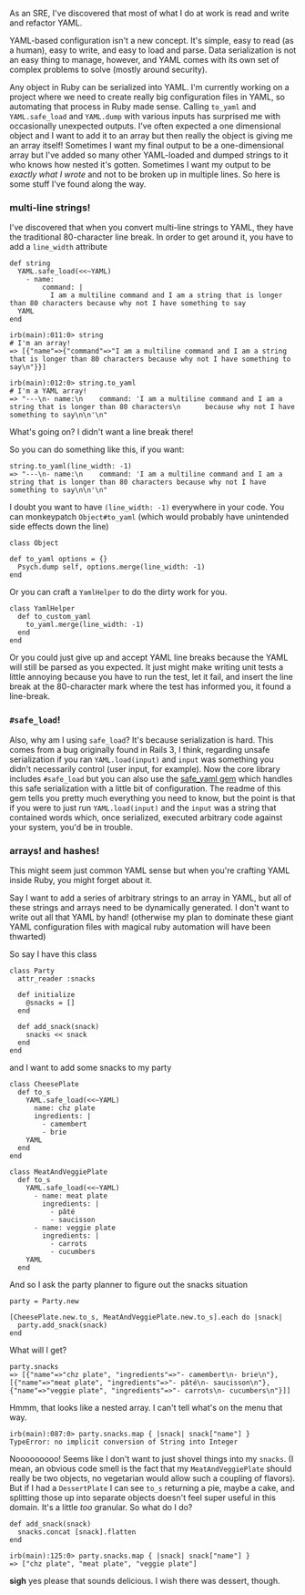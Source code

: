 As an SRE, I've discovered that most of what I do at work is read and write and refactor YAML.

YAML-based configuration isn't a new concept. It's simple, easy to read (as a human), easy to write, and easy to load and parse. Data serialization is not an easy thing to manage, however, and YAML comes with its own set of complex problems to solve (mostly around security).

Any object in Ruby can be serialized into YAML. I'm currently working on a project where we need to create really big configuration files in YAML, so automating that process in Ruby made sense. Calling `to_yaml` and `YAML.safe_load` and `YAML.dump` with various inputs has surprised me with occasionally unexpected outputs. I've often expected a one dimensional object and I want to add it to an array but then really the object is giving me an array itself! Sometimes I want my final output to be a one-dimensional array but I've added so many other YAML-loaded and dumped strings to it who knows how nested it's gotten. Sometimes I want my output to be _exactly what I wrote_ and not to be broken up in multiple lines. So here is some stuff I've found along the way.

### multi-line strings!

I've discovered that when you convert multi-line strings to YAML, they have the traditional 80-character line break. In order to get around it, you have to add a `line_width` attribute

    def string
      YAML.safe_load(<<~YAML)
        - name:
            command: |
              I am a multiline command and I am a string that is longer than 80 characters because why not I have something to say
      YAML
    end

    irb(main):011:0> string
    # I'm an array!
    => [{"name"=>{"command"=>"I am a multiline command and I am a string that is longer than 80 characters because why not I have something to say\n"}}]

    irb(main):012:0> string.to_yaml
    # I'm a YAML array!
    => "---\n- name:\n    command: 'I am a multiline command and I am a string that is longer than 80 characters\n      because why not I have something to say\n\n'\n"

What's going on? I didn't want a line break there!

So you can do something like this, if you want:

    string.to_yaml(line_width: -1)
    => "---\n- name:\n    command: 'I am a multiline command and I am a string that is longer than 80 characters because why not I have something to say\n\n'\n"

I doubt you want to have `(line_width: -1)` everywhere in your code. You can monkeypatch `Object#to_yaml` (which would probably have unintended side effects down the line)

    class Object

    def to_yaml options = {}
      Psych.dump self, options.merge(line_width: -1)
    end

Or you can craft a `YamlHelper` to do the dirty work for you.

    class YamlHelper
      def to_custom_yaml
        to_yaml.merge(line_width: -1)
      end
    end

Or you could just give up and accept YAML line breaks because the YAML will still be parsed as you expected. It just might make writing unit tests a little annoying because you have to run the test, let it fail, and insert the line break at the 80-character mark where the test has informed you, it found a line-break.

### `#safe_load`!

Also, why am I using `safe_load`? It's because serialization is hard. This comes from a bug originally found in Rails 3, I think, regarding unsafe serialization if you ran `YAML.load(input)` and `input` was something you didn't necessarily control (user input, for example). Now the core library includes `#safe_load` but you can also use the [safe_yaml gem](https://github.com/dtao/safe_yaml) which handles this safe serialization with a little bit of configuration. The readme of this gem tells you pretty much everything you need to know, but the point is that if you were to just run `YAML.load(input)` and the `input` was a string that contained words which, once serialized, executed arbitrary code against your system, you'd be in trouble.

### arrays! and hashes!

This might seem just common YAML sense but when you're crafting YAML inside Ruby, you might forget about it.

Say I want to add a series of arbitrary strings to an array in YAML, but all of these strings and arrays need to be dynamically generated. I don't want to write out all that YAML by hand! (otherwise my plan to dominate these giant YAML configuration files with magical ruby automation will have been thwarted)

So say I have this class

    class Party
      attr_reader :snacks

      def initialize
        @snacks = []
      end

      def add_snack(snack)
        snacks << snack
      end
    end

and I want to add some snacks to my party

    class CheesePlate
      def to_s
        YAML.safe_load(<<~YAML)
          name: chz plate
          ingredients: |
            - camembert
            - brie
        YAML
      end
    end

    class MeatAndVeggiePlate
      def to_s
        YAML.safe_load(<<~YAML)
          - name: meat plate
            ingredients: |
              - pâté
              - saucisson
          - name: veggie plate
            ingredients: |
              - carrots
              - cucumbers
        YAML
      end

And so I ask the party planner to figure out the snacks situation

    party = Party.new

    [CheesePlate.new.to_s, MeatAndVeggiePlate.new.to_s].each do |snack|
      party.add_snack(snack)
    end

What will I get?

    party.snacks
    => [{"name"=>"chz plate", "ingredients"=>"- camembert\n- brie\n"}, [{"name"=>"meat plate", "ingredients"=>"- pâté\n- saucisson\n"}, {"name"=>"veggie plate", "ingredients"=>"- carrots\n- cucumbers\n"}]]

Hmmm, that looks like a nested array. I can't tell what's on the menu that way.

    irb(main):087:0> party.snacks.map { |snack| snack["name"] }
    TypeError: no implicit conversion of String into Integer

Nooooooooo! Seems like I don't want to just shovel things into my `snacks`. (I mean, an obvious code smell is the fact that my `MeatAndVeggiePlate` should really be two objects, no vegetarian would allow such a coupling of flavors). But if I had a `DessertPlate` I can see `to_s` returning a pie, maybe a cake, and splitting those up into separate objects doesn't feel super useful in this domain. It's a little _too_ granular. So what do I do?


    def add_snack(snack)
      snacks.concat [snack].flatten
    end

    irb(main):125:0> party.snacks.map { |snack| snack["name"] }
    => ["chz plate", "meat plate", "veggie plate"]

**sigh** yes please that sounds delicious. I wish there was dessert, though.
